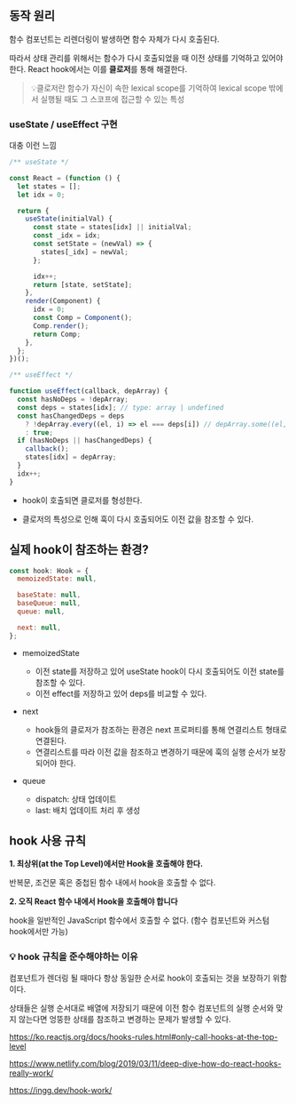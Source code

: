 ## 동작 원리

함수 컴포넌트는 리렌더링이 발생하면 함수 자체가 다시 호출된다.

따라서 상태 관리를 위해서는 함수가 다시 호출되었을 때 이전 상태를 기억하고 있어야 한다.
React hook에서는 이를 **클로저**를 통해 해결한다.

> 💡클로저란 함수가 자신이 속한 lexical scope를 기억하여 lexical scope 밖에서 실행될 때도 그 스코프에 접근할 수 있는 특성

### useState / useEffect 구현

대충 이런 느낌

```javascript
/** useState */

const React = (function () {
  let states = [];
  let idx = 0;

  return {
    useState(initialVal) {
      const state = states[idx] || initialVal;
      const _idx = idx;
      const setState = (newVal) => {
        states[_idx] = newVal;
      };

      idx++;
      return [state, setState];
    },
    render(Component) {
      idx = 0;
      const Comp = Component();
      Comp.render();
      return Comp;
    },
  };
})();
```

```javascript
/** useEffect */

function useEffect(callback, depArray) {
  const hasNoDeps = !depArray;
  const deps = states[idx]; // type: array | undefined
  const hasChangedDeps = deps
    ? !depArray.every((el, i) => el === deps[i]) // depArray.some((el, i) => el !== deps[i])
    : true;
  if (hasNoDeps || hasChangedDeps) {
    callback();
    states[idx] = depArray;
  }
  idx++;
}
```

- hook이 호출되면 클로저를 형성한다.

- 클로저의 특성으로 인해 훅이 다시 호출되어도 이전 값을 참조할 수 있다.

## 실제 hook이 참조하는 환경?

```jsx
const hook: Hook = {
  memoizedState: null,

  baseState: null,
  baseQueue: null,
  queue: null,

  next: null,
};
```

- memoizedState
  - 이전 state를 저장하고 있어 useState hook이 다시 호출되어도 이전 state를 참조할 수 있다.
  - 이전 effect를 저장하고 있어 deps를 비교할 수 있다.

- next
  - hook들의 클로저가 참조하는 환경은 next 프로퍼티를 통해 연결리스트 형태로 연결된다.
  - 연결리스트를 따라 이전 값을 참조하고 변경하기 때문에 훅의 실행 순서가 보장되어야 한다.

- queue
  - dispatch: 상태 업데이트
  - last: 배치 업데이트 처리 후 생성

## hook 사용 규칙

**1. 최상위(at the Top Level)에서만 Hook을 호출해야 한다.**

반복문, 조건문 혹은 중첩된 함수 내에서 hook을 호출할 수 없다.

**2. 오직 React 함수 내에서 Hook을 호출해야 합니다**

hook을 일반적인 JavaScript 함수에서 호출할 수 없다. (함수 컴포넌트와 커스텀 hook에서만 가능)

### 💡 hook 규칙을 준수해야하는 이유

컴포넌트가 렌더링 될 때마다 항상 동일한 순서로 hook이 호출되는 것을 보장하기 위함이다.

상태들은 실행 순서대로 배열에 저장되기 때문에 이전 함수 컴포넌트의 실행 순서와 맞지 않는다면 엉뚱한 상태를 참조하고 변경하는 문제가 발생할 수 있다.

https://ko.reactjs.org/docs/hooks-rules.html#only-call-hooks-at-the-top-level

https://www.netlify.com/blog/2019/03/11/deep-dive-how-do-react-hooks-really-work/

https://ingg.dev/hook-work/